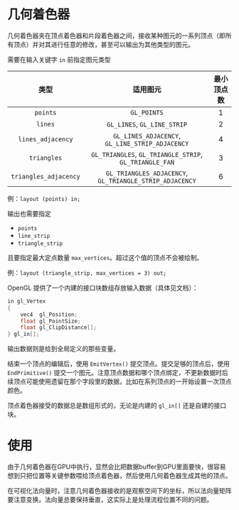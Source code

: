 # 几何着色器

几何着色器夹在顶点着色器和片段着色器之间，接收某种图元的一系列顶点（即所有顶点）并对其进行任意的修改，甚至可以输出为其他类型的图元。

需要在输入关键字 `in` 前指定图元类型

|         类型          |                        适用图元                         | 最小顶点数 |
| :-------------------: | :-----------------------------------------------------: | :--------: |
|       `points`        |                       `GL_POINTS`                       |     1      |
|        `lines`        |               `GL_LINES`, `GL_LINE_STRIP`               |     2      |
|   `lines_adjacency`   |     `GL_LINES_ADJACENCY`, `GL_LINE_STRIP_ADJACENCY`     |     4      |
|      `triangles`      | `GL_TRIANGLES`, `GL_TRIANGLE_STRIP`, `GL_TRIANGLE_FAN`  |     3      |
| `triangles_adjacency` | `GL_TRIANGLES_ADJACENCY`, `GL_TRIANGLE_STRIP_ADJACENCY` |     6      |

例：`layout (points) in;`

输出也需要指定

- `points`
- `line_strip`
- `triangle_strip`

且要指定最大定点数量 `max_vertices`。超过这个值的顶点不会被绘制。

例：`layout (triangle_strip, max_vertices = 3) out;`

OpenGL 提供了一个内建的接口块数组存放输入数据（具体见文档）：

```cpp
in gl_Vertex
{
    vec4  gl_Position;
    float gl_PointSize;
    float gl_ClipDistance[];
} gl_in[];
```

输出数据则是给到全局定义的那些变量。

结束一个顶点的编辑后，使用 `EmitVertex()` 提交顶点。提交足够的顶点后，使用 `EndPrimitive()` 提交一个图元。注意顶点数据和哪个顶点绑定，不更新数据时后续顶点可能使用遗留在那个字段里的数据，比如在系列顶点的一开始设置一次顶点颜色。

顶点着色器接受的数据总是数组形式的，无论是内建的 `gl_in[]` 还是自建的接口块。

# 使用

由于几何着色器在GPU中执行，显然会比把数据buffer到GPU里面要快，很容易想到只把位置等关键参数喂给顶点着色器，然后使用几何着色器生成其他的顶点。

在可视化法向量时，注意几何着色器接收的是观察空间下的坐标，所以法向量矩阵要注意变换。法向量总要保持垂直，这实际上是处理流程位置不同的问题。